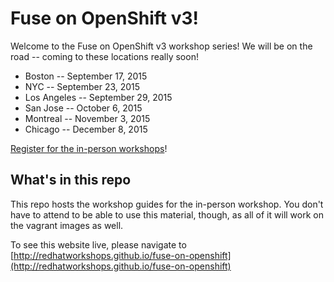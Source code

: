 # Fuse on OpenShift v3!

Welcome to the Fuse on OpenShift v3 workshop series! We will be on the road -- coming to these locations really soon!

* Boston -- September 17, 2015
* NYC -- September 23, 2015
* Los Angeles -- September 29, 2015 
* San Jose -- October 6, 2015
* Montreal -- November 3, 2015
* Chicago -- December 8, 2015

[Register for the in-person workshops][schedule]!

## What's in this repo
This repo hosts the workshop guides for the in-person workshop. You don't have to attend to be able to use this material, though, as all of it will work on the vagrant images as well. 

To see this website live, please navigate to [http://redhatworkshops.github.io/fuse-on-openshift](http://redhatworkshops.github.io/fuse-on-openshift)


[schedule]: http://www.meeting-reg.com/redhat/jboss_2015/index.php?sc_cid=70160000000wtejAAA